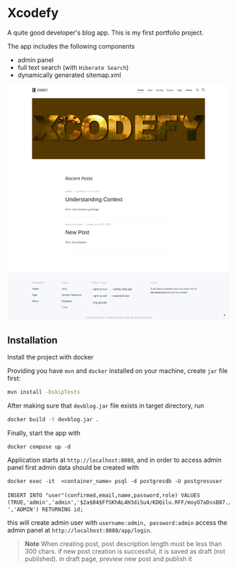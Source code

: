 
# Xcodefy

A quite good developer's blog app. This is my first portfolio project.

The app includes the following components

- admin panel
- full text search (with `Hiberate Search`)
- dynamically generated sitemap.xml

![Alt text](images/home.png?raw=true "Homepage")

## Installation

Install the project with docker

Providing you have `mvn` and `docker` installed on your machine, create
`jar` file first:
```bash
mvn install -DskipTests
```
After making sure that `devblog.jar` file exists in target directory, run
```bash
docker build -t devblog.jar . 
``` 
Finally, start the app with 
```
docker compose up -d
```
Application starts at `http://localhost:8080`, and in order to access admin panel
first admin data should be created with
```
docker exec -it  <container_name> psql -d postgresdb -U postgresuser

INSERT INTO "user"(confirmed,email,name,password,role) VALUES (TRUE,'admin','admin','$2a$04$FfSKhAL4H3diSu4/KDQilu.RFF/moyO7aDssB87./3l6mEyiXmYwy
','ADMIN') RETURNING id;
```
this will create admin user with `username:admin, password:admin` 
access the admin panel at  `http://localhost:8080/app/login`.
> **Note**
> When creating post, post description length must be less than 300 chars.
> if new post creation is successful, it is saved as draft (not published).
> in draft page, preview new post and publish it